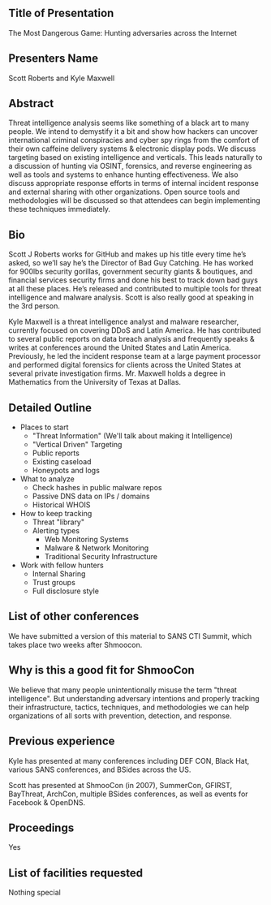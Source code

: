 ## Title of Presentation

The Most Dangerous Game: Hunting adversaries across the Internet

## Presenters Name

Scott Roberts and Kyle Maxwell

## Abstract

Threat intelligence analysis seems like something of a black art to many people. We intend to demystify it a bit and show how hackers can uncover international criminal conspiracies and cyber spy rings from the comfort of their own caffeine delivery systems & electronic display pods. We discuss targeting based on existing intelligence and verticals. This leads naturally to a discussion of hunting via OSINT, forensics, and reverse engineering as well as tools and systems to enhance hunting effectiveness. We also discuss appropriate response efforts in terms of internal incident response and external sharing with other organizations. Open source tools and methodologies will be discussed so that attendees can begin implementing these techniques immediately.

## Bio

Scott J Roberts works for GitHub and makes up his title every time he’s asked, so we’ll say he’s the Director of Bad Guy Catching. He has worked for 900lbs security gorillas, government security giants & boutiques, and financial services security firms and done his best to track down bad guys at all these places. He’s released and contributed to multiple tools for threat intelligence and malware analysis. Scott is also really good at speaking in the 3rd person.

Kyle Maxwell is a threat intelligence analyst and malware researcher, currently focused on covering DDoS and Latin America. He has contributed to several public reports on data breach analysis and frequently speaks & writes at conferences around the United States and Latin America. Previously, he led the incident response team at a large payment processor and performed digital forensics for clients across the United States at several private investigation firms. Mr. Maxwell holds a degree in Mathematics from the University of Texas at Dallas.


## Detailed Outline

- Places to start
  - "Threat Information" (We'll talk about making it Intelligence)
  - "Vertical Driven" Targeting
  - Public reports
  - Existing caseload
  - Honeypots and logs
- What to analyze
  - Check hashes in public malware repos
  - Passive DNS data on IPs / domains
  - Historical WHOIS
- How to keep tracking
  - Threat "library"
  - Alerting types
    - Web Monitoring Systems
    - Malware & Network Monitoring
    - Traditional Security Infrastructure
- Work with fellow hunters
  - Internal Sharing
  - Trust groups
  - Full disclosure style

## List of other conferences

We have submitted a version of this material to SANS CTI Summit, which takes place two weeks after Shmoocon.

## Why is this a good fit for ShmooCon

We believe that many people unintentionally misuse the term "threat intelligence". But understanding adversary intentions and properly tracking their infrastructure, tactics, techniques, and methodologies we can help organizations of all sorts with prevention, detection, and response.

## Previous experience

Kyle has presented at many conferences including DEF CON, Black Hat, various SANS conferences, and BSides across the US.

Scott has presented at ShmooCon (in 2007), SummerCon, GFIRST, BayThreat, ArchCon, multiple BSides conferences, as well as events for Facebook & OpenDNS.

## Proceedings

Yes

## List of facilities requested

Nothing special
